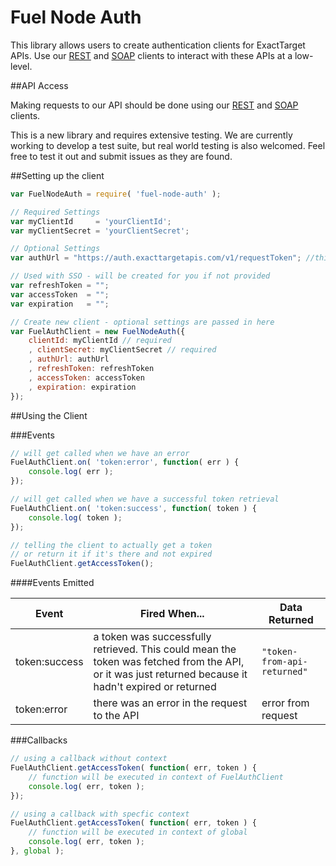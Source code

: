 Fuel Node Auth
=============

This library allows users to create authentication clients for ExactTarget APIs. Use our [REST][1] and [SOAP][2] clients to interact with these APIs at a low-level.

##API Access

Making requests to our API should be done using our [REST][1] and [SOAP][2] clients.

This is a new library and requires extensive testing.  We are currently working to develop a test suite, but real world testing is also welcomed. Feel free to test it out and submit issues as they are found.

##Setting up the client

```js
var FuelNodeAuth = require( 'fuel-node-auth' );

// Required Settings
var myClientId     = 'yourClientId';
var myClientSecret = 'yourClientSecret';

// Optional Settings
var authUrl = "https://auth.exacttargetapis.com/v1/requestToken"; //this is the default

// Used with SSO - will be created for you if not provided
var refreshToken = "";
var accessToken  = "";
var expiration   = "";

// Create new client - optional settings are passed in here
var FuelAuthClient = new FuelNodeAuth({
	clientId: myClientId // required
	, clientSecret: myClientSecret // required
	, authUrl: authUrl
	, refreshToken: refreshToken
	, accessToken: accessToken
	, expiration: expiration
});
```
##Using the Client

###Events
```js
// will get called when we have an error
FuelAuthClient.on( 'token:error', function( err ) {
	console.log( err );
});

// will get called when we have a successful token retrieval
FuelAuthClient.on( 'token:success', function( token ) {
	console.log( token );
});

// telling the client to actually get a token
// or return it if it's there and not expired
FuelAuthClient.getAccessToken();
```

####Events Emitted

| Event | Fired When... | Data Returned |
| ----- | ------------- | ---- |
| token:success | a token was successfully retrieved. This could mean the token was fetched from the API, or it was just returned because it hadn't expired or returned | `"token-from-api-returned"` |
| token:error | there was an error in the request to the API | error from request |

###Callbacks

```js
// using a callback without context
FuelAuthClient.getAccessToken( function( err, token ) {
	// function will be executed in context of FuelAuthClient
	console.log( err, token );
});

// using a callback with specfic context
FuelAuthClient.getAccessToken( function( err, token ) {
	// function will be executed in context of global
	console.log( err, token );
}, global );
```

[1]: https://github.com/ExactTarget/Fuel-Node-REST
[2]: https://github.com/ExactTarget/Fuel-Node-SOAP
